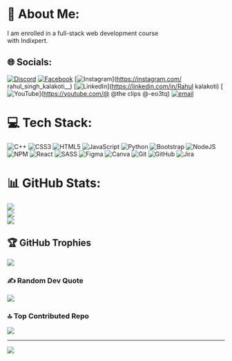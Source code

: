 # 💫 About Me:
I am enrolled in a full-stack web development course <br>with Indixpert.<br>


## 🌐 Socials:
[![Discord](https://img.shields.io/badge/Discord-%237289DA.svg?logo=discord&logoColor=white)](https://discord.gg/valoooo_22) [![Facebook](https://img.shields.io/badge/Facebook-%231877F2.svg?logo=Facebook&logoColor=white)](https://www.facebook.com/rahul.kalakoti.52 ) [![Instagram](https://img.shields.io/badge/Instagram-%23E4405F.svg?logo=Instagram&logoColor=white)](https://instagram.com/ rahul_singh_kalakoti__) [![LinkedIn](https://img.shields.io/badge/LinkedIn-%230077B5.svg?logo=linkedin&logoColor=white)](https://linkedin.com/in/Rahul kalakoti) [![YouTube](https://img.shields.io/badge/YouTube-%23FF0000.svg?logo=YouTube&logoColor=white)](https://youtube.com/@ @the clips @-eo3tq) [![email](https://img.shields.io/badge/Email-D14836?logo=gmail&logoColor=white)](mailto:therahulsingh325@gmail.com) 

# 💻 Tech Stack:
![C++](https://img.shields.io/badge/c++-%2300599C.svg?style=for-the-badge&logo=c%2B%2B&logoColor=white) ![CSS3](https://img.shields.io/badge/css3-%231572B6.svg?style=for-the-badge&logo=css3&logoColor=white) ![HTML5](https://img.shields.io/badge/html5-%23E34F26.svg?style=for-the-badge&logo=html5&logoColor=white) ![JavaScript](https://img.shields.io/badge/javascript-%23323330.svg?style=for-the-badge&logo=javascript&logoColor=%23F7DF1E) ![Python](https://img.shields.io/badge/python-3670A0?style=for-the-badge&logo=python&logoColor=ffdd54) ![Bootstrap](https://img.shields.io/badge/bootstrap-%238511FA.svg?style=for-the-badge&logo=bootstrap&logoColor=white) ![NodeJS](https://img.shields.io/badge/node.js-6DA55F?style=for-the-badge&logo=node.js&logoColor=white) ![NPM](https://img.shields.io/badge/NPM-%23CB3837.svg?style=for-the-badge&logo=npm&logoColor=white) ![React](https://img.shields.io/badge/react-%2320232a.svg?style=for-the-badge&logo=react&logoColor=%2361DAFB) ![SASS](https://img.shields.io/badge/SASS-hotpink.svg?style=for-the-badge&logo=SASS&logoColor=white) ![Figma](https://img.shields.io/badge/figma-%23F24E1E.svg?style=for-the-badge&logo=figma&logoColor=white) ![Canva](https://img.shields.io/badge/Canva-%2300C4CC.svg?style=for-the-badge&logo=Canva&logoColor=white) ![Git](https://img.shields.io/badge/git-%23F05033.svg?style=for-the-badge&logo=git&logoColor=white) ![GitHub](https://img.shields.io/badge/github-%23121011.svg?style=for-the-badge&logo=github&logoColor=white) ![Jira](https://img.shields.io/badge/jira-%230A0FFF.svg?style=for-the-badge&logo=jira&logoColor=white)
# 📊 GitHub Stats:
![](https://github-readme-stats.vercel.app/api?username=rahulsingh325&theme=merko&hide_border=false&include_all_commits=true&count_private=true)<br/>
![](https://nirzak-streak-stats.vercel.app/?user=rahulsingh325&theme=merko&hide_border=false)<br/>
![](https://github-readme-stats.vercel.app/api/top-langs/?username=rahulsingh325&theme=merko&hide_border=false&include_all_commits=true&count_private=true&layout=compact)

## 🏆 GitHub Trophies
![](https://github-profile-trophy.vercel.app/?username=rahulsingh325&theme=radical&no-frame=false&no-bg=true&margin-w=4)

### ✍️ Random Dev Quote
![](https://quotes-github-readme.vercel.app/api?type=horizontal&theme=radical)

### 🔝 Top Contributed Repo
![](https://github-contributor-stats.vercel.app/api?username=rahulsingh325&limit=5&theme=radical&combine_all_yearly_contributions=true)

---
[![](https://visitcount.itsvg.in/api?id=rahulsingh325&icon=6&color=0)](https://visitcount.itsvg.in)

<!-- Proudly created with GPRM ( https://gprm.itsvg.in ) -->
